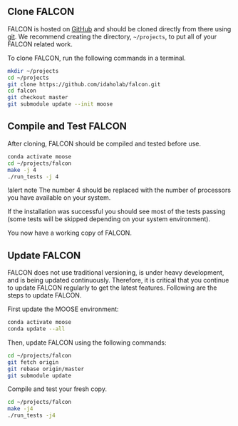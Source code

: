## Clone FALCON

FALCON is hosted on [GitHub](https://github.com/idaholab/falcon) and should be cloned directly
from there using [git](https://git-scm.com/). We recommend creating the directory, `~/projects`, to put
all of your FALCON related work.

To clone FALCON, run the following commands in a terminal.

```bash
mkdir ~/projects
cd ~/projects
git clone https://github.com/idaholab/falcon.git
cd falcon
git checkout master
git submodule update --init moose
```

## Compile and Test FALCON

After cloning, FALCON should be compiled and tested before use. 

```bash
conda activate moose
cd ~/projects/falcon
make -j 4
./run_tests -j 4
```

!alert note
The number 4 should be replaced with the number of processors you have available on your system.

If the installation was successful you should see most of the tests passing (some tests will be
skipped depending on your system environment).

You now have a working copy of FALCON.

## Update FALCON

FALCON does not use traditional versioning, is under heavy development, and is being updated
continuously. Therefore, it is critical that you continue to update FALCON regularly to get the
latest features. Following are the steps to update FALCON.

First update the MOOSE environment:

```bash
conda activate moose
conda update --all
```

Then, update FALCON using the following commands:

```bash
cd ~/projects/falcon
git fetch origin
git rebase origin/master
git submodule update
```

Compile and test your fresh copy.

```bash
cd ~/projects/falcon
make -j4
./run_tests -j4
```
